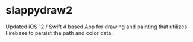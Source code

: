 # slappydraw2
Updated iOS 12 / Swift 4 based App for drawing and painting that utilizes Firebase to persist the path and color data.
